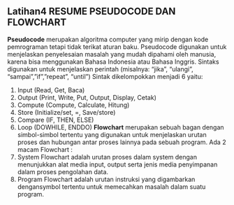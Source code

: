 Latihan4 
RESUME PSEUDOCODE DAN FLOWCHART
-
**Pseudocode**
merupakan algoritma computer yang mirip dengan kode pemrograman tetapi tidak terikat aturan baku. Pseudocode digunakan untuk menjelaskan penyelesaian masalah yang mudah dipahami oleh manusia, karena bisa menggunakan Bahasa Indonesia atau Bahasa Inggris. Sintaks digunakan untuk menjelaskan perintah (misalnya: “jika”, 
“ulangi”, “sampai”,”if”,”repeat”, “until”)
Sintak dikelompokkan menjadi 6 yaitu: 
1. Input (Read, Get, Baca)
2. Output (Print, Write, Put, Output, Display, Cetak)
3. Compute (Compute, Calculate, Hitung)
4. Store (Initialize/set, =, Save/store)
5. Compare (IF, THEN, ELSE)
6. Loop (DOWHILE, ENDDO)
**Flowchart**
 merupakan sebuah bagan dengan simbol-simbol tertentu yang digunakan untuk menjelaskan urutan proses dan hubungan antar proses lainnya pada sebuah program. 
Ada 2 macam Flowchart :
1. System Flowchart adalah urutan proses dalam system dengan menunjukkan alat media input, output serta jenis media penyimpanan dalam proses pengolahan data.
2. Program Flowchart adalah urutan instruksi yang digambarkan dengansymbol tertentu untuk memecahkan masalah dalam suatu program.
